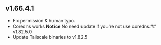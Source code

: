 ## v1.66.4.1
- Fix permission & human typo.
- Coredns works
**Notice**
No need update if you're not use coredns.## v1.82.5.0
- Update Tailscale binaries to v1.82.5
